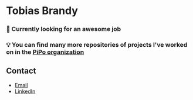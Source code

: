 # Tobias Brandy
### 🔭 Currently looking for an awesome job
### 💡️ You can find many more repositories of projects I've worked on in the [PiPo organization](https://github.com/orgs/pipo-co)

## Contact
- [Email](tobiasmbrandy@gmail.com)
- [LinkedIn](linkedin.com/in/tobiasbrandy)

<!--
Here are some ideas to get you started:
- 🔭 I’m currently working on ...
- 🌱 I’m currently learning ...
- 👯 I’m looking to collaborate on ...
- 🤔 I’m looking for help with ...
- 💬 Ask me about ...
- 📫 How to reach me: ...
- 😄 Pronouns: ...
- ⚡ Fun fact: ...
-->
